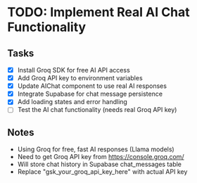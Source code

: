 # TODO: Implement Real AI Chat Functionality

## Tasks
- [x] Install Groq SDK for free AI API access
- [x] Add Groq API key to environment variables
- [x] Update AIChat component to use real AI responses
- [x] Integrate Supabase for chat message persistence
- [x] Add loading states and error handling
- [ ] Test the AI chat functionality (needs real Groq API key)

## Notes
- Using Groq for free, fast AI responses (Llama models)
- Need to get Groq API key from https://console.groq.com/
- Will store chat history in Supabase chat_messages table
- Replace "gsk_your_groq_api_key_here" with actual API key
